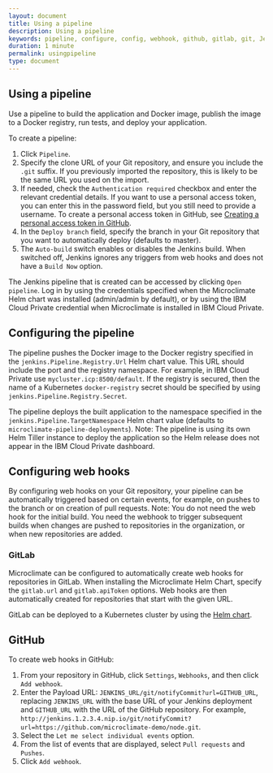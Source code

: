 ```yaml
---
layout: document
title: Using a pipeline
description: Using a pipeline
keywords: pipeline, configure, config, webhook, github, gitlab, git, Jenkins, travis
duration: 1 minute
permalink: usingpipeline
type: document
---
```


## Using a pipeline

Use a pipeline to build the application and Docker image, publish the image to a Docker registry, run tests, and deploy your application.

To create a pipeline:
1. Click ```Pipeline```.
2. Specify the clone URL of your Git repository, and ensure you include the `.git` suffix. If you previously imported the repository, this is likely to be the same URL you used on the import.
3. If needed, check the ```Authentication required``` checkbox and enter the relevant credential details.  If you want to use a personal access token, you can enter this in the password field, but you still need to provide a username. To create a personal access token in GitHub, see [Creating a personal access token in GitHub](./creatingpat).
4. In the ```Deploy branch``` field, specify the branch in your Git repository that you want to automatically deploy (defaults to master).
5. The ```Auto-build``` switch enables or disables the Jenkins build. When switched off, Jenkins ignores any triggers from web hooks and does not have a ```Build Now``` option.

The Jenkins pipeline that is created can be accessed by clicking ```Open pipeline```. Log in by using the credentials specified when the Microclimate Helm chart was installed (admin/admin by default), or by using the IBM Cloud Private credential when Microclimate is installed in IBM Cloud Private.

## Configuring the pipeline

The pipeline pushes the Docker image to the Docker registry specified in the `jenkins.Pipeline.Registry.Url` Helm chart value. This URL should include the port and the registry namespace. For example, in IBM Cloud Private use `mycluster.icp:8500/default`. If the registry is secured, then the name of a Kubernetes `docker-registry` secret should be specified by using `jenkins.Pipeline.Registry.Secret`.

The pipeline deploys the built application to the namespace specified in the `jenkins.Pipeline.TargetNamespace` Helm chart value (defaults to `microclimate-pipeline-deployments`). Note: The pipeline is using its own Helm Tiller instance to deploy the application so the Helm release does not appear in the IBM Cloud Private dashboard.

## Configuring web hooks

By configuring web hooks on your Git repository, your pipeline can be automatically triggered based on certain events, for example, on pushes to the branch or on creation of pull requests. Note: You do not need the web hook for the initial build. You need the webhook to trigger subsequent builds when changes are pushed to repositories in the organization, or when new repositories are added.

### GitLab

Microclimate can be configured to automatically create web hooks for repositories in GitLab. When installing the Microclimate Helm Chart, specify the `gitlab.url` and `gitlab.apiToken` options. Web hooks are then automatically created for repositories that start with the given URL.

GitLab can be deployed to a Kubernetes cluster by using the [Helm chart](https://docs.gitlab.com/ce/install/kubernetes/gitlab_omnibus.html).

## GitHub

To create web hooks in GitHub:

1. From your repository in GitHub, click ```Settings```, ```Webhooks```, and then click ```Add webhook```.
2. Enter the Payload URL: ```JENKINS_URL/git/notifyCommit?url=GITHUB_URL```, replacing ```JENKINS_URL``` with the base URL of your Jenkins deployment and ```GITHUB_URL``` with the URL of the GitHub repository. For example, ```http://jenkins.1.2.3.4.nip.io/git/notifyCommit?url=https://github.com/microclimate-demo/node.git```.
3. Select the ```Let me select individual events``` option.
4. From the list of events that are displayed, select ```Pull requests``` and ```Pushes```.
5. Click ```Add webhook```.
